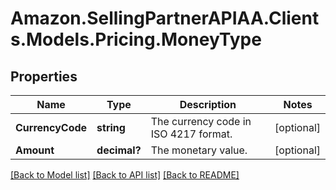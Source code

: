 # Amazon.SellingPartnerAPIAA.Clients.Models.Pricing.MoneyType
## Properties

Name | Type | Description | Notes
------------ | ------------- | ------------- | -------------
**CurrencyCode** | **string** | The currency code in ISO 4217 format. | [optional] 
**Amount** | **decimal?** | The monetary value. | [optional] 

[[Back to Model list]](../README.md#documentation-for-models) [[Back to API list]](../README.md#documentation-for-api-endpoints) [[Back to README]](../README.md)

